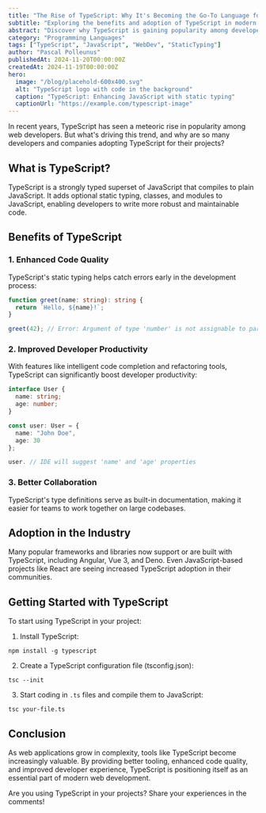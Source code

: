 ```yaml
---
title: "The Rise of TypeScript: Why It's Becoming the Go-To Language for Web Development"
subtitle: "Exploring the benefits and adoption of TypeScript in modern web projects"
abstract: "Discover why TypeScript is gaining popularity among developers and how it's improving code quality and developer productivity in web development projects."
category: "Programming Languages"
tags: ["TypeScript", "JavaScript", "WebDev", "StaticTyping"]
author: "Pascal Polleunus"
publishedAt: 2024-11-20T00:00:00Z
createdAt: 2024-11-19T00:00:00Z
hero:
  image: "/blog/placehold-600x400.svg"
  alt: "TypeScript logo with code in the background"
  caption: "TypeScript: Enhancing JavaScript with static typing"
  captionUrl: "https://example.com/typescript-image"
---
```



In recent years, TypeScript has seen a meteoric rise in popularity among web developers. But what's driving this trend, and why are so many developers and companies adopting TypeScript for their projects?

## What is TypeScript?

TypeScript is a strongly typed superset of JavaScript that compiles to plain JavaScript. It adds optional static typing, classes, and modules to JavaScript, enabling developers to write more robust and maintainable code.

## Benefits of TypeScript

### 1. Enhanced Code Quality

TypeScript's static typing helps catch errors early in the development process:

```typescript
function greet(name: string): string {
  return `Hello, ${name}!`;
}

greet(42); // Error: Argument of type 'number' is not assignable to parameter of type 'string'.
```

### 2. Improved Developer Productivity

With features like intelligent code completion and refactoring tools, TypeScript can significantly boost developer productivity:

```typescript
interface User {
  name: string;
  age: number;
}

const user: User = {
  name: "John Doe",
  age: 30
};

user. // IDE will suggest 'name' and 'age' properties
```

### 3. Better Collaboration

TypeScript's type definitions serve as built-in documentation, making it easier for teams to work together on large codebases.

## Adoption in the Industry

Many popular frameworks and libraries now support or are built with TypeScript, including Angular, Vue 3, and Deno. Even JavaScript-based projects like React are seeing increased TypeScript adoption in their communities.

## Getting Started with TypeScript

To start using TypeScript in your project:

1. Install TypeScript:

```plaintext
npm install -g typescript
```


2. Create a TypeScript configuration file (tsconfig.json):

```plaintext
tsc --init
```


3. Start coding in `.ts` files and compile them to JavaScript:

```plaintext
tsc your-file.ts
```




## Conclusion

As web applications grow in complexity, tools like TypeScript become increasingly valuable. By providing better tooling, enhanced code quality, and improved developer experience, TypeScript is positioning itself as an essential part of modern web development.

Are you using TypeScript in your projects? Share your experiences in the comments!
